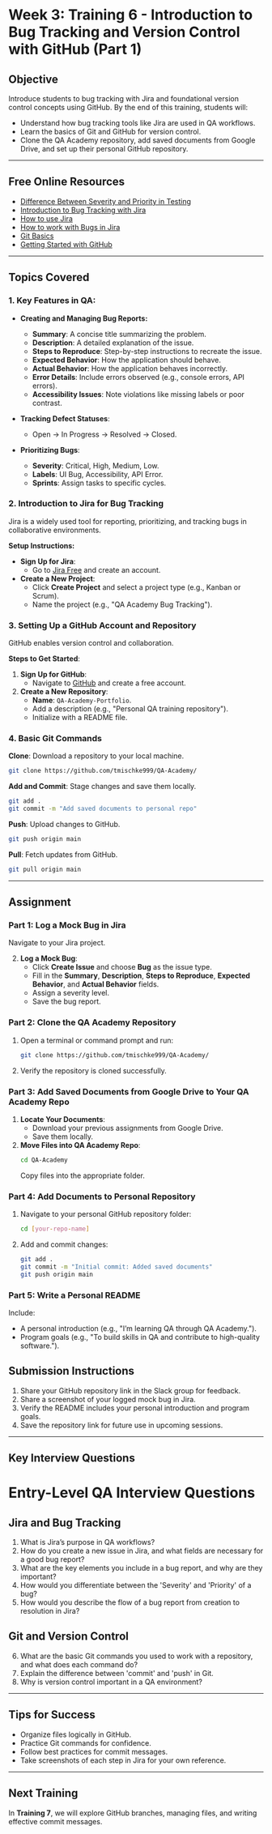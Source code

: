 # Week 3: Training 6 - Introduction to Bug Tracking and Version Control with GitHub (Part 1)

## Objective
Introduce students to bug tracking with Jira and foundational version control concepts using GitHub. By the end of this training, students will:
- Understand how bug tracking tools like Jira are used in QA workflows.
- Learn the basics of Git and GitHub for version control.
- Clone the QA Academy repository, add saved documents from Google Drive, and set up their personal GitHub repository.

---

## Free Online Resources
- [Difference Between Severity and Priority in Testing]()
- [Introduction to Bug Tracking with Jira](https://www.atlassian.com/software/jira/guides)
- [How to use Jira](https://www.youtube.com/watch?v=qi5zLHdOytI)
- [How to work with Bugs in Jira](https://www.youtube.com/watch?v=X-UeAjryCAw)
- [Git Basics](https://git-scm.com/doc)
- [Getting Started with GitHub](https://docs.github.com/en/get-started)

---

## Topics Covered

### 1. Key Features in QA:

- **Creating and Managing Bug Reports:**
  - **Summary**: A concise title summarizing the problem.
  - **Description**: A detailed explanation of the issue.
  - **Steps to Reproduce**: Step-by-step instructions to recreate the issue.
  - **Expected Behavior**: How the application should behave.
  - **Actual Behavior**: How the application behaves incorrectly.
  - **Error Details**: Include errors observed (e.g., console errors, API errors).
  - **Accessibility Issues**: Note violations like missing labels or poor contrast.

- **Tracking Defect Statuses**:
  - Open → In Progress → Resolved → Closed.

- **Prioritizing Bugs**:
  - **Severity**: Critical, High, Medium, Low.
  - **Labels**: UI Bug, Accessibility, API Error.
  - **Sprints**: Assign tasks to specific cycles.

### 2. Introduction to Jira for Bug Tracking
Jira is a widely used tool for reporting, prioritizing, and tracking bugs in collaborative environments.

**Setup Instructions:**

- **Sign Up for Jira**:
  - Go to [Jira Free](https://www.atlassian.com/software/jira/try) and create an account.
- **Create a New Project**:
  - Click **Create Project** and select a project type (e.g., Kanban or Scrum).
  - Name the project (e.g., "QA Academy Bug Tracking").

### 3. Setting Up a GitHub Account and Repository
GitHub enables version control and collaboration.

**Steps to Get Started**:
1. **Sign Up for GitHub**:
   - Navigate to [GitHub](https://github.com/) and create a free account.
2. **Create a New Repository**:
   - **Name**: `QA-Academy-Portfolio`.
   - Add a description (e.g., "Personal QA training repository").
   - Initialize with a README file.

### 4. Basic Git Commands

**Clone**: Download a repository to your local machine.
```bash
git clone https://github.com/tmischke999/QA-Academy/
```

**Add and Commit**: Stage changes and save them locally.
```bash
git add .
git commit -m "Add saved documents to personal repo"
```

**Push**: Upload changes to GitHub.
```bash
git push origin main
```

**Pull**: Fetch updates from GitHub.
```bash
git pull origin main
```

---

## Assignment

### Part 1: Log a Mock Bug in Jira

Navigate to your Jira project.

2. **Log a Mock Bug**:
   - Click **Create Issue** and choose **Bug** as the issue type.
   - Fill in the **Summary**, **Description**, **Steps to Reproduce**, **Expected Behavior**, and **Actual Behavior** fields.
   - Assign a severity level.
   - Save the bug report.

### Part 2: Clone the QA Academy Repository

1. Open a terminal or command prompt and run:
   ```bash
   git clone https://github.com/tmischke999/QA-Academy/
   ```
2. Verify the repository is cloned successfully.

### Part 3: Add Saved Documents from Google Drive to Your QA Academy Repo

1. **Locate Your Documents**:
   - Download your previous assignments from Google Drive.
   - Save them locally.
2. **Move Files into QA Academy Repo**:
   ```bash
   cd QA-Academy
   ```
   Copy files into the appropriate folder.

### Part 4: Add Documents to Personal Repository

1. Navigate to your personal GitHub repository folder:
   ```bash
   cd [your-repo-name]
   ```
2. Add and commit changes:
   ```bash
   git add .
   git commit -m "Initial commit: Added saved documents"
   git push origin main
   ```

### Part 5: Write a Personal README

Include:

- A personal introduction (e.g., "I’m learning QA through QA Academy.").
- Program goals (e.g., "To build skills in QA and contribute to high-quality software.").

## Submission Instructions

1. Share your GitHub repository link in the Slack group for feedback.
2. Share a screenshot of your logged mock bug in Jira.
3. Verify the README includes your personal introduction and program goals.
4. Save the repository link for future use in upcoming sessions.

---

## Key Interview Questions

# Entry-Level QA Interview Questions

## Jira and Bug Tracking
1. What is Jira’s purpose in QA workflows?
2. How do you create a new issue in Jira, and what fields are necessary for a good bug report?
3. What are the key elements you include in a bug report, and why are they important?
4. How would you differentiate between the 'Severity' and 'Priority' of a bug?
5. How would you describe the flow of a bug report from creation to resolution in Jira?

## Git and Version Control
6. What are the basic Git commands you used to work with a repository, and what does each command do?
7. Explain the difference between 'commit' and 'push' in Git.
8. Why is version control important in a QA environment?

---

## Tips for Success

- Organize files logically in GitHub.
- Practice Git commands for confidence.
- Follow best practices for commit messages.
- Take screenshots of each step in Jira for your own reference.

---

## Next Training

In **Training 7**, we will explore GitHub branches, managing files, and writing effective commit messages.